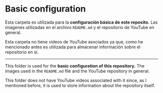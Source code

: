 # Basic configuration

Esta carpeta es utilizada para la **configuración básica de este reposito.** Las imagenes utilizadas en el archivo `README.md`
y el repositorio de YouTube en general.

Esta carpeta no tiene videos de YouTube asociados ya que, como he mencionado antes es utilizada para almacenar información
sobre el repositorio en sí.

---

This folder is used for the **basic configuration of this repository.** The images used in the `README.md` file
and the YouTube repository in general.

This folder does not have YouTube videos associated with it since, as I mentioned before, it is used to store information
about the repository itself.

